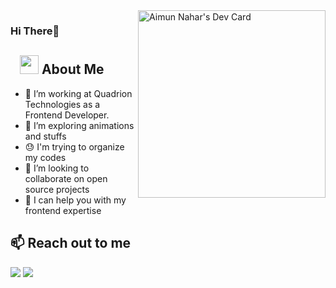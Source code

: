<div align="left">
  <a href="https://app.daily.dev/aimunnahar"><img align="right" src="https://api.daily.dev/devcards/9f5eb8690aa44584a8d8a3e660560b1c.png?r=5jp" width="300" alt="Aimun Nahar's Dev Card"/></a>
</div>

### Hi There👋
## &nbsp; &nbsp;<img src="https://media.giphy.com/media/WUlplcMpOCEmTGBtBW/giphy.gif" width="30"> **About Me**


- 🔭 I’m working at Quadrion Technologies as a Frontend Developer. 
- 🌱 I’m exploring animations and stuffs
- 😓 I'm trying to organize my codes
- 👯 I’m looking to collaborate on open source projects
- 🤝 I can help you with my frontend expertise


## **📫 Reach out to me** 
[<img src="https://img.shields.io/badge/LinkedIn-aimun-informational?style=for-the-badge&labelColor=black&logo=linkedin&logoColor=0077b5&&color=0077b5"/>][linkedin]
[<img src="https://img.shields.io/badge/Gmail-aimunnaharr@gmail-informational?style=for-the-badge&labelColor=black&logoColor=d14836&logo=gmail&color=d14836"/>][gmail]


[linkedin]: https://www.linkedin.com/in/aimun-nahar-b915b9205/
[gmail]: mailto:aimunnaharr@gmail.com 


[comment]: <> ([twitter]: https://twitter.com/raihan.uddin22)
[comment]: <> ([facebook]: https://facebook.com/raihan.uddin22)

  


<!--
**aimun-naharr/aimun-naharr** is a ✨ _special_ ✨ repository because its `README.md` (this file) appears on your GitHub profile.

Here are some ideas to get you started:

- 🔭 I’m currently working on ...
- 🌱 I’m currently learning ...
- 👯 I’m looking to collaborate on ...
- 🤔 I’m looking for help with ...
- 💬 Ask me about ...
- 📫 How to reach me: ...
- 😄 Pronouns: ...
- ⚡ Fun fact: ...
-->
